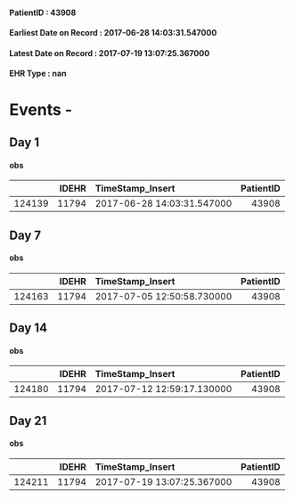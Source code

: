 
#### PatientID : 43908
#### Earliest Date on Record : 2017-06-28 14:03:31.547000
#### Latest Date on Record : 2017-07-19 13:07:25.367000
#### EHR Type : nan

# Events - 

## Day 1

#### obs
|        |   IDEHR | TimeStamp_Insert           |   PatientID |
|-------:|--------:|:---------------------------|------------:|
| 124139 |   11794 | 2017-06-28 14:03:31.547000 |       43908 |


## Day 7

#### obs
|        |   IDEHR | TimeStamp_Insert           |   PatientID |
|-------:|--------:|:---------------------------|------------:|
| 124163 |   11794 | 2017-07-05 12:50:58.730000 |       43908 |


## Day 14

#### obs
|        |   IDEHR | TimeStamp_Insert           |   PatientID |
|-------:|--------:|:---------------------------|------------:|
| 124180 |   11794 | 2017-07-12 12:59:17.130000 |       43908 |


## Day 21

#### obs
|        |   IDEHR | TimeStamp_Insert           |   PatientID |
|-------:|--------:|:---------------------------|------------:|
| 124211 |   11794 | 2017-07-19 13:07:25.367000 |       43908 |


